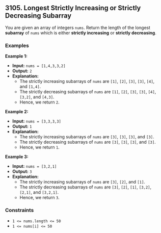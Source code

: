 ## 3105. Longest Strictly Increasing or Strictly Decreasing Subarray

You are given an array of integers `nums`. Return the length of the longest **subarray** of `nums` which is either **strictly increasing** or **strictly decreasing**.

### Examples

**Example 1:**

- **Input:** `nums = [1,4,3,3,2]`
- **Output:** `2`
- **Explanation:**
  - The strictly increasing subarrays of `nums` are `[1]`, `[2]`, `[3]`, `[3]`, `[4]`, and `[1,4]`.
  - The strictly decreasing subarrays of `nums` are `[1]`, `[2]`, `[3]`, `[3]`, `[4]`, `[3,2]`, and `[4,3]`.
  - Hence, we return `2`.

**Example 2:**

- **Input:** `nums = [3,3,3,3]`
- **Output:** `1`
- **Explanation:**
  - The strictly increasing subarrays of `nums` are `[3]`, `[3]`, `[3]`, and `[3]`.
  - The strictly decreasing subarrays of `nums` are `[3]`, `[3]`, `[3]`, and `[3]`.
  - Hence, we return `1`.

**Example 3:**

- **Input:** `nums = [3,2,1]`
- **Output:** `3`
- **Explanation:**
  - The strictly increasing subarrays of `nums` are `[3]`, `[2]`, and `[1]`.
  - The strictly decreasing subarrays of `nums` are `[3]`, `[2]`, `[1]`, `[3,2]`, `[2,1]`, and `[3,2,1]`.
  - Hence, we return `3`.

### Constraints

- `1 <= nums.length <= 50`
- `1 <= nums[i] <= 50`
